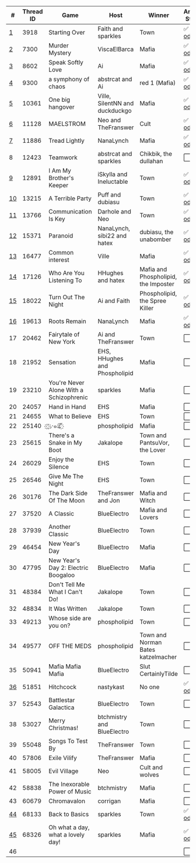 | # | Thread ID | Game | Host | Winner | Archive Status |
| ------------- | ------------- | ------------- | ------------- | ------------- | ------------- |
| [1](1) | 3918 | Starting Over | Faith and sparkles | Town | :white_check_mark: [xlsx](../../../raw/main/red/1/spreadsheet.xlsx) \| [ods](../../../raw/main/red/1/spreadsheet.ods) |
| [2](2) | 7300 | Murder Mystery | ViscaElBarca | Mafia | :white_check_mark: [xlsx](../../../raw/main/red/2/spreadsheet.xlsx) \| [ods](../../../raw/main/red/2/spreadsheet.ods) |
| [3](3) | 8602 | Speak Softly Love | Ai | Mafia | :white_check_mark: [xlsx](../../../raw/main/red/3/spreadsheet.xlsx) \| [ods](../../../raw/main/red/3/spreadsheet.ods)|
| [4](4) | 9300 | a symphony of chaos | abstrcat and Ai | red 1 (Mafia) | :white_check_mark: [xlsx](../../../raw/main/red/4/spreadsheet.xlsx) \| [ods](../../../raw/main/red/4/spreadsheet.ods) |
| [5](5) | 10361 | One big hangover | Ville, SilentNN and duckduckgo | Mafia | :white_check_mark: [xlsx](../../../raw/main/red/5/spreadsheet.xlsx) \| [ods](../../../raw/main/red/5/spreadsheet.ods) |
| [6](6) | 11128 | MAELSTROM | Neo and TheFranswer | Cult | :white_check_mark: [xlsx](../../../raw/main/red/6/spreadsheet.xlsx) \| [ods](../../../raw/main/red/6/spreadsheet.ods) |
| [7](7) | 11886 | Tread Lightly | NanaLynch | Mafia | :white_check_mark: [xlsx](../../../raw/main/red/7/spreadsheet.xlsx) \| [ods](../../../raw/main/red/7/spreadsheet.ods) |
| 8 | 12423 | Teamwork | abstrcat and sparkles | Chikbik, the dullahan | :white_large_square: |
| [9](9) | 12891 | I Am My Brother's Keeper | iSkylla and Ineluctable | Town | :white_check_mark: [xlsx](../../../raw/main/red/9/spreadsheet.xlsx) \| [ods](../../../raw/main/red/9/spreadsheet.ods) |
| [10](10) | 13215 | A Terrible Party | Puff and dubiasu | Town | :white_check_mark: [xlsx](../../../raw/main/red/10/spreadsheet.xlsx) \| [ods](../../../raw/main/red/10/spreadsheet.ods) |
| [11](11) | 13766 | Communication Is Key | Darhole and Neo | Town | :white_check_mark: [xlsx](../../../raw/main/red/11/spreadsheet.xlsx) \| [ods](../../../raw/main/red/11/spreadsheet.ods) |
| [12](12) | 15371 | Paranoid | NanaLynch, sibi22 and hatex | dubiasu, the unabomber | :white_check_mark: [xlsx](../../../raw/main/red/12/spreadsheet.xlsx) \| [ods](../../../raw/main/red/12/spreadsheet.ods) |
| [13](13) | 16477 | Common interest | Ville | Mafia | :white_check_mark: [xlsx](../../../raw/main/red/13/spreadsheet.xlsx) \| [ods](../../../raw/main/red/13/spreadsheet.ods) |
| [14](14) | 17126 | Who Are You Listening To | HHughes and hatex | Mafia and Phospholipid, the Imposter | :white_check_mark: [xlsx](../../../raw/main/red/14/spreadsheet.xlsx) \| [ods](../../../raw/main/red/14/spreadsheet.ods) |
| [15](15) | 18022 | Turn Out The Night | Ai and Faith | Phospholipid, the Spree Killer | :white_check_mark: [xlsx](../../../raw/main/red/15/spreadsheet.xlsx) \| [ods](../../../raw/main/red/15/spreadsheet.ods) |
| [16](16) | 19613 | Roots Remain | NanaLynch | Mafia | :white_check_mark: [xlsx](../../../raw/main/red/16/spreadsheet.xlsx) \| [ods](../../../raw/main/red/16/spreadsheet.ods) |
| 17 | 20462 | Fairytale of New York | Ai and TheFranswer | Town | :white_large_square: |
| 18 | 21952 | Sensation | EHS, HHughes and Phospholipid | Mafia | :white_large_square: |
| 19 | 23210 | You're Never Alone With a Schizophrenic | sparkles | Mafia | :white_large_square: |
| 20 | 24057 | Hand in Hand | EHS | Mafia | :white_large_square: |
| 21 | 24655 | What to Believe | EHS | Town | :white_large_square: |
| 22 | 25140 |  ҉ ҉​.​·๑ඕั ҉  | phospholipid | Mafia | :white_large_square: |
| 23 | 25615 | There's a Snake in My Boot | Jakalope | Town and PantsuVor, the Lover | :white_large_square: |
| 24 | 26029 | Enjoy the Silence | EHS | Town | :white_large_square: |
| 25 | 26546 | Give Me The Night | EHS | Town | :white_large_square: |
| 26 | 30176 | The Dark Side Of The Moon | TheFranswer and Jon | Mafia and Witch | :white_large_square: |
| 27 | 37520 | A Classic | BlueElectro | Mafia and Lovers | :white_large_square: |
| 28 | 37939 | Another Classic | BlueElectro | Town | :white_large_square: |
| 29 | 46454 | New Year's Day | BlueElectro | Mafia | :white_large_square: |
| 30 | 47795 | New Year's Day 2: Electric Boogaloo | BlueElectro | Mafia | :white_large_square: |
| 31 | 48384 | Don't Tell Me What I Can't Do! | Jakalope | Town | :white_large_square: |
| 32 | 48834 | It Was Written | Jakalope | Town | :white_large_square: |
| 33 | 49213 | Whose side are you on? | phospholipid | Town | :white_large_square: |
| 34 | 49577 | OFF THE MEDS | phospholipid | Town and Norman Bates katzelmacher | :white_large_square: |
| 35 | 50941 | Mafia Mafia Mafia | BlueElectro | Slut CertainlyTilde | :white_large_square: |
| [36](36) | 51851 | Hitchcock | nastykast | No one | :white_check_mark: [xlsx](../../../raw/main/red/36/spreadsheet.xlsx) \| [ods](../../../raw/main/red/36/spreadsheet.ods) |
| 37 | 52543 | Battlestar Galactica | BlueElectro | Town | :white_large_square: |
| 38 | 53027 | Merry Christmas! | btchmistry and BlueElectro | Town | :white_large_square: |
| 39 | 55048 | Songs To Test By | TheFranswer | Town | :white_large_square: |
| 40 | 57806 | Exile Vilify | TheFranswer | Mafia | :white_large_square: |
| 41 | 58005 | Evil Village | Neo | Cult and wolves | :white_large_square: |
| 42 | 58838 | The Inexorable Power of Music | btchmistry | Mafia | :white_large_square: |
| 43 | 60679 | Chromavalon | corrigan | Mafia | :white_large_square: |
| [44](44) | 68133 | Back to Basics | sparkles | Town | :white_check_mark: [xlsx](../../../raw/main/red/44/spreadsheet.xlsx)\| [ods](../../../raw/main/red/44/spreadsheet.ods) |
| [45](45) | 68326 | Oh what a day, what a lovely day! | sparkles | Mafia | :white_check_mark: [xlsx](../../../raw/main/red/45/spreadsheet.xlsx)\| [ods](../../../raw/main/red/45/spreadsheet.ods) |
| 46 |  |  |  |  | :white_large_square: |
